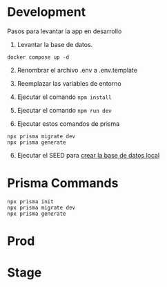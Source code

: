 # Development 
Pasos para levantar la app en desarrollo

1. Levantar la base de datos.
```
docker compose up -d
```

2. Renombrar el archivo .env a .env.template 

3. Reemplazar las variables de entorno

4. Ejecutar el comando ``` npm install ```

5. Ejecutar el comando ``` npm run dev ```

6. Ejecutar estos comandos de prisma
```
npx prisma migrate dev
npx prisma generate
```

6. Ejecutar el SEED para [crear la base de datos local](localhost:3000/api/seed)


# Prisma Commands
```
npx prisma init
npx prisma migrate dev
npx prisma generate
```

# Prod

# Stage